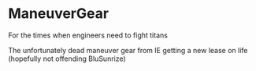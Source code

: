 # ManeuverGear
For the times when engineers need to fight titans

The unfortunately dead maneuver gear from IE getting a new lease on life (hopefully not offending BluSunrize)

